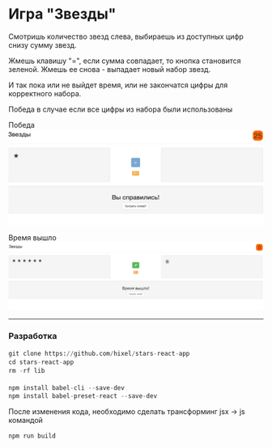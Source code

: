 # Игра "Звезды"

Смотришь количество звезд слева, выбираешь из доступных цифр снизу сумму звезд.

Жмешь клавишу "=", если сумма совпадает, то кнопка становится зеленой. 
Жмешь ее снова - выпадает новый набор звезд. 

И так пока или не выйдет время, или не закончатся цифры для корректного набора. 

Победа в случае если все цифры из набора были использованы

Победа
![Скриншот игры](/screens/screen.png?raw=true "Скриншот игры")

Время вышло
![Скриншот игры](/screens/screen_2.png?raw=true "Скриншот игры")
***

### Разработка
```python
git clone https://github.com/hixel/stars-react-app
cd stars-react-app
rm -rf lib

npm install babel-cli --save-dev
npm install babel-preset-react --save-dev
```

После изменения кода, необходимо сделать трансформинг jsx -> js командой
```python
npm run build
```
